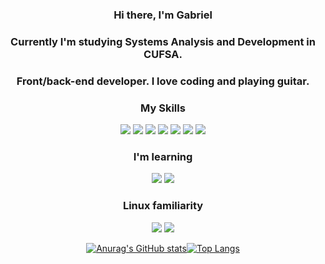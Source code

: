 <h3 align="center">Hi there, I'm Gabriel</h3>
<h3 align="center">Currently I'm studying Systems Analysis and Development in CUFSA.</h3>
<h3 align="center">Front/back-end developer. I love coding and playing guitar.</h3>
<div align="center">
    <h3 align="center">My Skills</h3>
    <img src= "https://img.shields.io/badge/HTML5-E34F26?style=for-the-badge&logo=html5&logoColor=white"></img>
    <img src= "https://img.shields.io/badge/CSS3-1572B6?style=for-the-badge&logo=css3&logoColor=white"></img>
    <img src= "https://img.shields.io/badge/JavaScript-323330?style=for-the-badge&logo=javascript&logoColor=F7DF1E"></img>
    <img src= "https://img.shields.io/badge/PHP-777BB4?style=for-the-badge&logo=php&logoColor=white"></img>
    <img src= "https://img.shields.io/badge/Bootstrap-563D7C?style=for-the-badge&logo=bootstrap&logoColor=white"></img>
    <img src= "https://img.shields.io/badge/MySQL-00000F?style=for-the-badge&logo=mysql&logoColor=white"></img>
    <img src="https://img.shields.io/badge/node.js%20-%2343853D.svg?&style=for-the-badge&logo=node.js&logoColor=white" />
    <h3 align="center">I'm learning</h3>
        <img src="https://img.shields.io/badge/C-0057e7?&style=for-the-badge&logo=C&logoColor=white">
        <img src="https://img.shields.io/badge/ReactJS-0057e7?&style=for-the-badge&logo=React&logoColor=white">    
    <h3 align="center">Linux familiarity</h3>
    <img src="https://img.shields.io/badge/DEBIAN-bf0000?&style=for-the-badge&logo=Debian&logoColor=white">
    <img src="https://img.shields.io/badge/ARCH-0057e7?&style=for-the-badge&logo=ArchLinux&logoColor=white">
    
[![Anurag's GitHub stats](https://github-readme-stats.vercel.app/api?username=gabzume&show_icons=true&theme=github_dark&hide_border=true&bg_color=0000)](https://github.com/anuraghazra/github-readme-stats)[![Top Langs](https://github-readme-stats.vercel.app/api/top-langs/?username=gabzume&layout=compact&theme=github_dark&hide_border=true&bg_color=0000)](https://github.com/anuraghazra/github-readme-stats)
</div>
